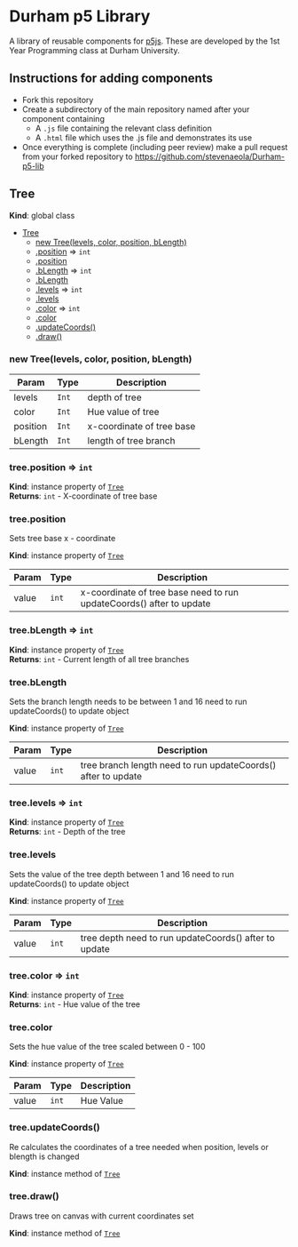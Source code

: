 # Durham p5 Library

A library of reusable components for [p5js](https://p5js.org/). These are developed by the 1st Year Programming class at Durham University.

## Instructions for adding components

- Fork this repository
- Create a subdirectory of the main repository named after your component containing
   - A `.js` file containing the relevant class definition
   - A `.html` file which uses the .js file and demonstrates its use
- Once everything is complete (including peer review) make a pull request from your forked repository to <https://github.com/stevenaeola/Durham-p5-lib>
<a name="Tree"></a>

## Tree
**Kind**: global class  

* [Tree](#Tree)
    * [new Tree(levels, color, position, bLength)](#new_Tree_new)
    * [.position](#Tree+position) ⇒ <code>int</code>
    * [.position](#Tree+position)
    * [.bLength](#Tree+bLength) ⇒ <code>int</code>
    * [.bLength](#Tree+bLength)
    * [.levels](#Tree+levels) ⇒ <code>int</code>
    * [.levels](#Tree+levels)
    * [.color](#Tree+color) ⇒ <code>int</code>
    * [.color](#Tree+color)
    * [.updateCoords()](#Tree+updateCoords)
    * [.draw()](#Tree+draw)

<a name="new_Tree_new"></a>

### new Tree(levels, color, position, bLength)

| Param | Type | Description |
| --- | --- | --- |
| levels | <code>Int</code> | depth of tree |
| color | <code>Int</code> | Hue value of tree |
| position | <code>Int</code> | x-coordinate of tree base |
| bLength | <code>Int</code> | length of tree branch |

<a name="Tree+position"></a>

### tree.position ⇒ <code>int</code>
**Kind**: instance property of [<code>Tree</code>](#Tree)  
**Returns**: <code>int</code> - X-coordinate of tree base  
<a name="Tree+position"></a>

### tree.position
Sets tree base x - coordinate

**Kind**: instance property of [<code>Tree</code>](#Tree)  

| Param | Type | Description |
| --- | --- | --- |
| value | <code>int</code> | x-coordinate of tree base need to run updateCoords() after to update |

<a name="Tree+bLength"></a>

### tree.bLength ⇒ <code>int</code>
**Kind**: instance property of [<code>Tree</code>](#Tree)  
**Returns**: <code>int</code> - Current length of all tree branches  
<a name="Tree+bLength"></a>

### tree.bLength
Sets the branch length needs to be between 1 and 16
need to run updateCoords() to update object

**Kind**: instance property of [<code>Tree</code>](#Tree)  

| Param | Type | Description |
| --- | --- | --- |
| value | <code>int</code> | tree branch length need to run updateCoords() after to update |

<a name="Tree+levels"></a>

### tree.levels ⇒ <code>int</code>
**Kind**: instance property of [<code>Tree</code>](#Tree)  
**Returns**: <code>int</code> - Depth of the tree  
<a name="Tree+levels"></a>

### tree.levels
Sets the value of the tree depth between 1 and 16
need to run updateCoords() to update object

**Kind**: instance property of [<code>Tree</code>](#Tree)  

| Param | Type | Description |
| --- | --- | --- |
| value | <code>int</code> | tree depth need to run updateCoords() after to update |

<a name="Tree+color"></a>

### tree.color ⇒ <code>int</code>
**Kind**: instance property of [<code>Tree</code>](#Tree)  
**Returns**: <code>int</code> - Hue value of the tree  
<a name="Tree+color"></a>

### tree.color
Sets the hue value of the tree scaled between 0 - 100

**Kind**: instance property of [<code>Tree</code>](#Tree)  

| Param | Type | Description |
| --- | --- | --- |
| value | <code>int</code> | Hue Value |

<a name="Tree+updateCoords"></a>

### tree.updateCoords()
Re calculates the coordinates of a tree needed when position,
     levels or blength is changed

**Kind**: instance method of [<code>Tree</code>](#Tree)  
<a name="Tree+draw"></a>

### tree.draw()
Draws tree on canvas with current coordinates set

**Kind**: instance method of [<code>Tree</code>](#Tree)  
